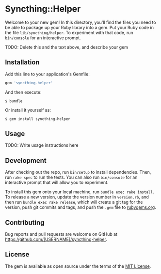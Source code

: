 # Syncthing::Helper

Welcome to your new gem! In this directory, you'll find the files you need to be able to package up your Ruby library into a gem. Put your Ruby code in the file `lib/syncthing/helper`. To experiment with that code, run `bin/console` for an interactive prompt.

TODO: Delete this and the text above, and describe your gem

## Installation

Add this line to your application's Gemfile:

```ruby
gem 'syncthing-helper'
```

And then execute:

    $ bundle

Or install it yourself as:

    $ gem install syncthing-helper

## Usage

TODO: Write usage instructions here

## Development

After checking out the repo, run `bin/setup` to install dependencies. Then, run `rake spec` to run the tests. You can also run `bin/console` for an interactive prompt that will allow you to experiment.

To install this gem onto your local machine, run `bundle exec rake install`. To release a new version, update the version number in `version.rb`, and then run `bundle exec rake release`, which will create a git tag for the version, push git commits and tags, and push the `.gem` file to [rubygems.org](https://rubygems.org).

## Contributing

Bug reports and pull requests are welcome on GitHub at https://github.com/[USERNAME]/syncthing-helper.

## License

The gem is available as open source under the terms of the [MIT License](https://opensource.org/licenses/MIT).
